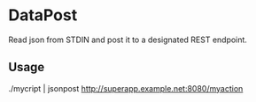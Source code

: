 # DataPost

Read json from STDIN and post it to a designated REST endpoint.

## Usage

./mycript | jsonpost http://superapp.example.net:8080/myaction

